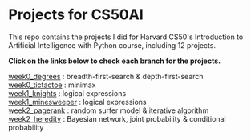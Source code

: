 # Projects for CS50AI  
This repo contains the projects I did for Harvard CS50's Introduction to Artificial Intelligence with Python course, including 12 projects.   
  
**Click on the links below to check each branch for the projects.**  
  
[week0_degrees](https://github.com/KingJJ676/Projects_for_CS50AI/tree/week0_degrees) : breadth-first-search & depth-first-search  
[week0_tictactoe](https://github.com/KingJJ676/Projects_for_CS50AI/tree/week0_tictactoe) : minimax  
[week1_knights](https://github.com/KingJJ676/Projects_for_CS50AI/tree/week1_knights) : logical expressions  
[week1_minesweeper](https://github.com/KingJJ676/Projects_for_CS50AI/tree/week1_minesweeper) : logical expressions   
[week2_pagerank](https://github.com/KingJJ676/Projects_for_CS50AI/tree/week2_pagerank) : random surfer model & iterative algorithm  
[week2_heredity](https://github.com/KingJJ676/Projects_for_CS50AI/tree/week2_heredity) : Bayesian network, joint probability & conditional probability  
  

